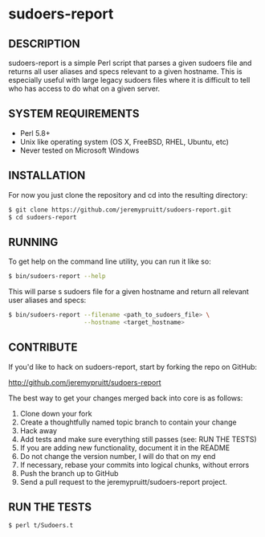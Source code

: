 sudoers-report
====================================

## DESCRIPTION

sudoers-report is a simple Perl script that parses a given sudoers file
and returns all user aliases and specs relevant to a given hostname. This
is especially useful with large legacy sudoers files where it is difficult
to tell who has access to do what on a given server.


## SYSTEM REQUIREMENTS

- Perl 5.8+
- Unix like operating system (OS X, FreeBSD, RHEL, Ubuntu, etc)
- Never tested on Microsoft Windows


## INSTALLATION

For now you just clone the repository and cd into the resulting directory:

```bash
$ git clone https://github.com/jeremypruitt/sudoers-report.git
$ cd sudoers-report
```


## RUNNING

To get help on the command line utility, you can run it like so:

```bash
$ bin/sudoers-report --help
```

This will parse s sudoers file for a given hostname and return all
relevant user aliases and specs:

```bash
$ bin/sudoers-report --filename <path_to_sudoers_file> \
                     --hostname <target_hostname>
```


## CONTRIBUTE

If you'd like to hack on sudoers-report, start by forking the repo on GitHub:

http://github.com/jeremypruitt/sudoers-report

The best way to get your changes merged back into core is as follows:

1. Clone down your fork
1. Create a thoughtfully named topic branch to contain your change
1. Hack away
1. Add tests and make sure everything still passes (see: RUN THE TESTS)
1. If you are adding new functionality, document it in the README
1. Do not change the version number, I will do that on my end
1. If necessary, rebase your commits into logical chunks, without errors
1. Push the branch up to GitHub
1. Send a pull request to the jeremypruitt/sudoers-report project.


## RUN THE TESTS

```bash
$ perl t/Sudoers.t
```

